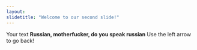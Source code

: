 ```yaml
---
layout: 
slidetitle: "Welcome to our second slide!"
---
```

Your text **Russian, motherfucker, do you speak russian**
Use the left arrow to go back!
